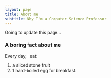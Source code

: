 ```yaml
---
layout: page
title: About me
subtitle: Why I'm a Computer Science Professor
---
```


Going to update this page...

### A boring fact about me

Every day, I eat:
1. a sliced stone fruit
99. 1 hard-boiled egg for breakfast.

